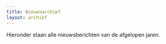 ```yaml
---
title: Nieuwsarchief
layout: archief
---
```


Hieronder staan alle nieuwsberichten van de afgelopen jaren.